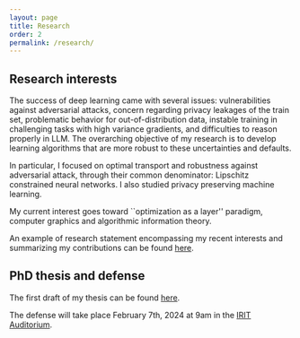 ```yaml
---
layout: page
title: Research
order: 2
permalink: /research/
---
```



## Research interests

The success of deep learning came with several issues: vulnerabilities against adversarial attacks, concern regarding privacy
leakages of the train set, problematic behavior for out-of-distribution data, instable training in challenging tasks with high
variance gradients, and difficulties to reason properly in LLM. The overarching objective of my research is to develop learning
algorithms that are more robust to these uncertainties and defaults.  
  
In particular, I focused on optimal transport and robustness against adversarial attack, through their common denominator: Lipschitz constrained 
neural networks. I also studied privacy preserving machine learning.
  
My current interest goes toward ``optimization as a layer'' paradigm, computer graphics and algorithmic information theory.

An example of research statement encompassing my recent interests and summarizing my contributions can be found [here](/assets/pdf/research_statement.pdf).  

## PhD thesis and defense

The first draft of my thesis can be found [here](/assets/pdf/thesis_web.pdf).

The defense will take place February 7th, 2024 at 9am in the [IRIT Auditorium](https://www.irit.fr/en/home/).  

